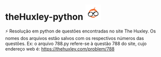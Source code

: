 # theHuxley-python <img width="50px" src="https://github.com/celsopa/theHuxley/blob/master/hux.png?raw=true">

⚡ Resolução em python de questões encontradas no site The Huxley. Os nomes dos arquivos estão salvos com os respectivos números das questões. Ex: o arquivo 788.py refere-se à questão 788 do site, cujo endereço web é: https://thehuxley.com/problem/788
